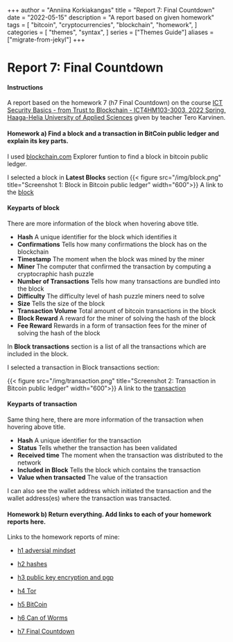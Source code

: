 +++
author = "Anniina Korkiakangas"
title = "Report 7: Final Countdown"
date = "2022-05-15"
description = "A report based on given homework"
tags = [
    "bitcoin",
    "cryptocurrencies",
    "blockchain",
    "homework",
]
categories = [
    "themes",
    "syntax",
]
series = ["Themes Guide"]
aliases = ["migrate-from-jekyl"]
+++

# **Report 7: Final Countdown**
#### **Instructions**

A report based on the homework 7 (h7 Final Countdown) on the course
[ICT Security Basics - from Trust to Blockchain - ICT4HM103-3003, 2022 Spring, Haaga-Helia University of Applied Sciences](https://terokarvinen.com/2021/trust-to-blockchain-2022/) given by teacher Tero Karvinen.

#### **Homework a)** Find a block and a transaction in BitCoin public ledger and explain its key parts.

I used [blockchain.com](https://www.blockchain.com/explorer?view=btc) Explorer funtion to find a block in bitcoin public ledger. 

I selected a block in **Latest Blocks** section
{{< figure src="/img/block.png" title="Screenshot 1: Block in Bitcoin public ledger" width="600">}}
A link to the [block](https://www.blockchain.com/btc/block/00000000000000000008bce7ad903f0c644bcc9896c80dd776f13ab36581f8e4)

#### **Keyparts of block** 
There are more information of the block when hovering above title.

- **Hash** A unique identifier for the block which identifies it
- **Confirmations** Tells how many confirmations the block has on the blockchain 
- **Timestamp** The moment when the block was mined by the miner
- **Miner** The computer that confirmed the transaction by computing a cryptocraphic hash puzzle
- **Number of Transactions** Tells how many transactions are bundled into the block 
- **Difficulty** The difficulty level of hash puzzle miners need to solve
- **Size** Tells the size of the block
- **Transaction Volume** Total amount of bitcoin transactions in the block
- **Block Reward** A reward for the miner of solving the hash of the block
- **Fee Reward** Rewards in a form of transaction fees for the miner of solving the hash of the block

In **Block transactions** section is a list of all the transactions which are included in the block. 

I selected a transaction in Block transactions section: 

{{< figure src="/img/transaction.png" title="Screenshot 2: Transaction in Bitcoin public ledger" width="600">}}
A link to the [transaction](https://www.blockchain.com/btc/tx/fe5f0d4bcdc25127060398584e521f15c4be32a85eeb20e9fcb297f8c304c5c8)

#### **Keyparts of transaction** 
Same thing here, there are more information of the transaction when hovering above title.

- **Hash** A unique identifier for the transaction 
- **Status** Tells whether the transaction has been validated
- **Received time** The moment when the transaction was distributed to the network
- **Included in Block** Tells the block which contains the transaction
- **Value when transacted** The value of the transaction

I can also see the wallet address which initiated the transaction and the wallet address(es) where the transaction was transacted.

#### **Homework b) Return everything. Add links to each of your homework reports here.**

Links to the homework reports of mine:

- [h1 adversial mindset](https://anniina-korkiakangas.netlify.app/posts/report-1-adversarial-mindset/)

- [h2 hashes](https://anniina-korkiakangas.netlify.app/posts/report-2-hashes/)

- [h3 public key encryption and pgp](https://anniina-korkiakangas.netlify.app/posts/report-3-public-key-encryption-and-pgp/)

- [h4 Tor](https://anniina-korkiakangas.netlify.app/posts/report-4-the-tor-browser/)

- [h5 BitCoin](https://anniina-korkiakangas.netlify.app/posts/report-5-bitcoin/)

 - [h6 Can of Worms](https://anniina-korkiakangas.netlify.app/posts/report-6-can-of-worms/)

- [h7 Final Countdown](https://anniina-korkiakangas.netlify.app/posts/report-7-final-countdown/)
